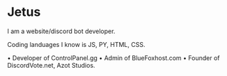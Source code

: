 # Jetus

I am a website/discord bot developer.

Coding landuages I know is JS, PY, HTML, CSS.

• Developer of ControlPanel.gg
• Admin of BlueFoxhost.com
• Founder of DiscordVote.net, Azot Studios.
